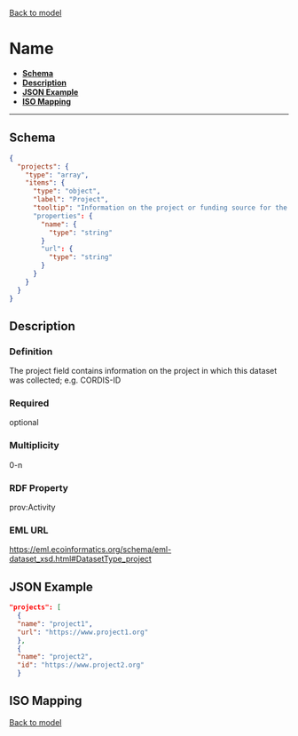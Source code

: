 [Back to model](_base.md)

# Name

- **[Schema](#schema)**
- **[Description](#description)**
- **[JSON Example](#json-example)**
- **[ISO Mapping](#iso-mapping)**
---
## Schema
```json
{
  "projects": {
    "type": "array",
    "items": {
      "type": "object",
      "label": "Project",
      "tooltip": "Information on the project or funding source for the resource."
      "properties": {
        "name": {
          "type": "string"
        }
        "url": {
          "type": "string"
        }
      }
    }
  }
}
```
## Description
### Definition
The project field contains information on the project in which this dataset was collected; e.g. CORDIS-ID
### Required
optional
### Multiplicity
0-n
### RDF Property
prov:Activity
### EML URL
https://eml.ecoinformatics.org/schema/eml-dataset_xsd.html#DatasetType_project
## JSON Example
```json
"projects": [
  {
  "name": "project1",
  "url": "https://www.project1.org"
  },
  {
  "name": "project2",
  "id": "https://www.project2.org"
  }
```

## ISO Mapping

[Back to model](_base.md)
